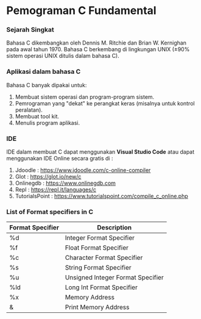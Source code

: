 # Pemograman C Fundamental

### Sejarah Singkat

<p>Bahasa C dikembangkan oleh Dennis M. Ritchie dan Brian W. Kernighan pada awal tahun 1970. Bahasa C berkembang di lingkungan UNIX (±90% sistem operasi UNIX ditulis dalam bahasa C).</p>

### Aplikasi dalam bahasa C

Bahasa C banyak dipakai untuk:

1. Membuat sistem operasi dan program-program sistem.
2. Pemrograman yang "dekat" ke perangkat keras (misalnya untuk kontrol peralatan).
3. Membuat tool kit.
4. Menulis program aplikasi.

### IDE

IDE dalam membuat C dapat menggunakan **Visual Studio Code** atau dapat menggunakan IDE Online secara gratis di : <br>

1. Jdoodle : https://www.jdoodle.com/c-online-compiler
2. Glot : https://glot.io/new/c
3. Onlinegdb : https://www.onlinegdb.com
4. Repl : https://repl.it/languages/c
5. TutorialsPoint : https://www.tutorialspoint.com/compile_c_online.php

### List of Format specifiers in C

| Format Specifier | Description                       |
| ---------------- | --------------------------------- |
| %d               | Integer Format Specifier          |
| %f               | Float Format Specifier            |
| %c               | Character Format Specifier        |
| %s               | String Format Specifier           |
| %u               | Unsigned Integer Format Specifier |
| %ld              | Long Int Format Specifier         |
| %x               | Memory Address                    |
| &                | Print Memory Address              |

